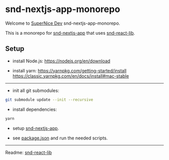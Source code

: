 # snd-nextjs-app-monorepo

Welcome to [SuperNice Dev](https://www.supernice-dev.com/en) snd-nextjs-app-monorepo.

This is a monorepo for [snd-nextjs-app](https://github.com/SuperNiceDev/snd-nextjs-app) that uses [snd-react-lib](https://github.com/SuperNiceDev/snd-react-lib).

## Setup

- install Node.js:
https://nodejs.org/en/download

- install yarn:
https://yarnpkg.com/getting-started/install
https://classic.yarnpkg.com/en/docs/install#mac-stable

---

- init all git submodules:
```sh
git submodule update --init --recursive
```

- install dependencies:
```sh
yarn
```

- setup [snd-nextjs-app](./src/apps/snd-nextjs-app/README.md).

- see [package.json](./package.json) and run the needed scripts.

---

Readme:
[snd-react-lib](./src/packages/snd-react-lib/README.md)
